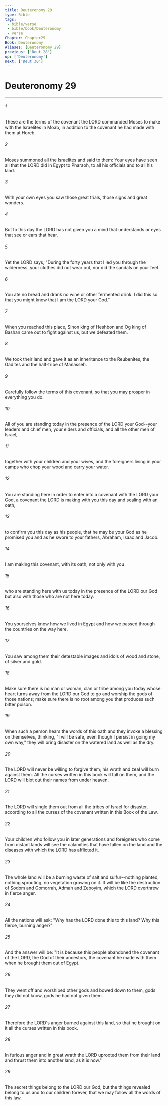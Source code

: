 ```yaml
---
title: Deuteronomy 29
type: Bible
tags:
 - bible/verse
 - bible/book/Deuteronomy
 - verse
Chapter: Chapter29
Book: Deuteronomy
Aliases: [Deuteronomy 29]
previous: ['Deut 28']
up: ['Deuteronomy']
next: ['Deut 30']
---
```

# Deuteronomy 29

***


###### 1 
These are the terms of the covenant the LORD commanded Moses to make with the Israelites in Moab, in addition to the covenant he had made with them at Horeb. 

###### 2 
Moses summoned all the Israelites and said to them: Your eyes have seen all that the LORD did in Egypt to Pharaoh, to all his officials and to all his land. 

###### 3 
With your own eyes you saw those great trials, those signs and great wonders. 

###### 4 
But to this day the LORD has not given you a mind that understands or eyes that see or ears that hear. 

###### 5 
Yet the LORD says, "During the forty years that I led you through the wilderness, your clothes did not wear out, nor did the sandals on your feet. 

###### 6 
You ate no bread and drank no wine or other fermented drink. I did this so that you might know that I am the LORD your God." 

###### 7 
When you reached this place, Sihon king of Heshbon and Og king of Bashan came out to fight against us, but we defeated them. 

###### 8 
We took their land and gave it as an inheritance to the Reubenites, the Gadites and the half-tribe of Manasseh. 

###### 9 
Carefully follow the terms of this covenant, so that you may prosper in everything you do. 

###### 10 
All of you are standing today in the presence of the LORD your God--your leaders and chief men, your elders and officials, and all the other men of Israel, 

###### 11 
together with your children and your wives, and the foreigners living in your camps who chop your wood and carry your water. 

###### 12 
You are standing here in order to enter into a covenant with the LORD your God, a covenant the LORD is making with you this day and sealing with an oath, 

###### 13 
to confirm you this day as his people, that he may be your God as he promised you and as he swore to your fathers, Abraham, Isaac and Jacob. 

###### 14 
I am making this covenant, with its oath, not only with you 

###### 15 
who are standing here with us today in the presence of the LORD our God but also with those who are not here today. 

###### 16 
You yourselves know how we lived in Egypt and how we passed through the countries on the way here. 

###### 17 
You saw among them their detestable images and idols of wood and stone, of silver and gold. 

###### 18 
Make sure there is no man or woman, clan or tribe among you today whose heart turns away from the LORD our God to go and worship the gods of those nations; make sure there is no root among you that produces such bitter poison. 

###### 19 
When such a person hears the words of this oath and they invoke a blessing on themselves, thinking, "I will be safe, even though I persist in going my own way," they will bring disaster on the watered land as well as the dry. 

###### 20 
The LORD will never be willing to forgive them; his wrath and zeal will burn against them. All the curses written in this book will fall on them, and the LORD will blot out their names from under heaven. 

###### 21 
The LORD will single them out from all the tribes of Israel for disaster, according to all the curses of the covenant written in this Book of the Law. 

###### 22 
Your children who follow you in later generations and foreigners who come from distant lands will see the calamities that have fallen on the land and the diseases with which the LORD has afflicted it. 

###### 23 
The whole land will be a burning waste of salt and sulfur--nothing planted, nothing sprouting, no vegetation growing on it. It will be like the destruction of Sodom and Gomorrah, Admah and Zeboyim, which the LORD overthrew in fierce anger. 

###### 24 
All the nations will ask: "Why has the LORD done this to this land? Why this fierce, burning anger?" 

###### 25 
And the answer will be: "It is because this people abandoned the covenant of the LORD, the God of their ancestors, the covenant he made with them when he brought them out of Egypt. 

###### 26 
They went off and worshiped other gods and bowed down to them, gods they did not know, gods he had not given them. 

###### 27 
Therefore the LORD's anger burned against this land, so that he brought on it all the curses written in this book. 

###### 28 
In furious anger and in great wrath the LORD uprooted them from their land and thrust them into another land, as it is now." 

###### 29 
The secret things belong to the LORD our God, but the things revealed belong to us and to our children forever, that we may follow all the words of this law. 
